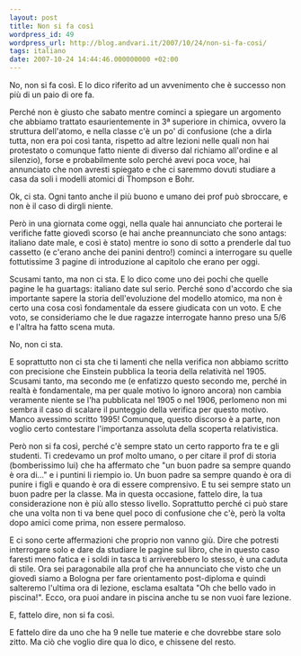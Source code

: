 ```yaml
---
layout: post
title: Non si fa così
wordpress_id: 49
wordpress_url: http://blog.andvari.it/2007/10/24/non-si-fa-cosi/
tags: italiano
date: 2007-10-24 14:44:46.000000000 +02:00
---
```

No, non si fa così. E lo dico riferito ad un avvenimento che è successo non più di un paio di ore fa.

Perché non è giusto che sabato mentre cominci a spiegare un argomento che abbiamo trattato esaurientemente in 3ª superiore in chimica, ovvero la struttura dell'atomo, e nella classe c'è un po' di confusione (che a dirla tutta, non era poi così tanta, rispetto ad altre lezioni nelle quali non hai protestato o comunque fatto niente di diverso dal richiamo all'ordine e al silenzio), forse e probabilmente solo perché avevi poca voce, hai annunciato che non avresti spiegato e che ci saremmo dovuti studiare a casa da soli i modelli atomici di Thompson e Bohr.

Ok, ci sta. Ogni tanto anche il più buono e umano dei prof può sbroccare, e non è il caso di dirgli niente.

Però in una giornata come oggi, nella quale hai annunciato che porterai le verifiche fatte giovedì scorso (e hai anche preannunciato che sono antags: italiano
date male, e così è stato) mentre io sono di sotto a prenderle dal tuo cassetto (e c'erano anche dei panini dentro!) cominci a interrogare su quelle fottutissime 3 pagine di introduzione al capitolo che erano per oggi.

Scusami tanto, ma non ci sta.  E lo dico come uno dei pochi che quelle pagine le ha guartags: italiano
date sul serio. Perché sono d'accordo che sia importante sapere la storia dell'evoluzione del modello atomico, ma non è certo una cosa così fondamentale da essere giudicata con un voto. E che voto, se consideriamo che le due ragazze interrogate hanno preso una 5/6 e l'altra ha fatto scena muta.

No, non ci sta.

E soprattutto non ci sta che ti lamenti che nella verifica non abbiamo scritto con precisione che Einstein pubblica la teoria della relatività nel 1905. Scusami tanto, ma secondo me (e enfatizzo questo secondo me, perché in realtà è fondamentale, ma per quale motivo lo ignoro ancora) non cambia veramente niente se l'ha pubblicata nel 1905 o nel 1906, perlomeno non mi sembra il caso di scalare il punteggio della verifica per questo motivo. Manco avessimo scritto 1995! Comunque, questo discorso è a parte, non voglio certo contestare l'importanza assoluta della scoperta relativistica.

Però non si fa così, perché c'è sempre stato un certo rapporto fra te e gli studenti. Ti credevamo un prof molto umano, o per citare il prof di storia (bomberissimo lui) che ha affermato che "un buon padre sa sempre quando è ora di..." e i puntini li riempio io. Un buon padre sa sempre quando è ora di punire i figli e quando è ora di essere comprensivo. E tu sei sempre stato un buon padre per la classe. Ma in questa occasione, fattelo dire, la tua considerazione non è più allo stesso livello. Soprattutto perché ci può stare che una volta non ti va bene quel poco di confusione che c'è, però la volta dopo amici come prima, non essere permaloso.

E ci sono certe affermazioni che proprio non vanno giù. Dire che potresti interrogare solo e dare da studiare le pagine sul libro, che in questo caso faresti meno fatica e i soldi in tasca ti arriverebbero lo stesso, è una caduta di stile. Ora sei paragonabile alla prof che ha annunciato che visto che un giovedì siamo a Bologna per fare orientamento post-diploma e quindi salteremo l'ultima ora di lezione, esclama esaltata "Oh che bello vado in piscina!". Ecco, ora puoi andare in piscina anche tu se non vuoi fare lezione.

E, fattelo dire, non si fa così.

E fattelo dire da uno che ha 9 nelle tue materie e che dovrebbe stare solo zitto. Ma ciò che voglio dire qua lo dico, e chissene del resto.
